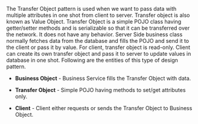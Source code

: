 The Transfer Object pattern is used when we want to pass data with multiple attributes in one shot from client to server. Transfer object is also known as Value Object. Transfer Object is a simple POJO class having getter/setter methods and is serializable so that it can be transferred over the network. It does not have any behavior. Server Side business class normally fetches data from the database and fills the POJO and send it to the client or pass it by value. For client, transfer object is read-only. Client can create its own transfer object and pass it to server to update values in database in one shot. Following are the entities of this type of design pattern.

* **Business Object** - Business Service fills the Transfer Object with data.

* **Transfer Object** - Simple POJO having methods to set/get attributes only.

* **Client** - Client either requests or sends the Transfer Object to Business Object.